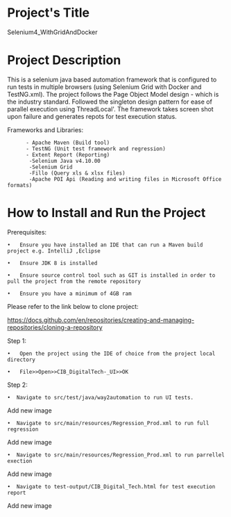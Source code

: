 # Project's Title
  Selenium4_WithGridAndDocker

 # Project Description
  This is a selenium java based automation framework that is configured to run tests in multiple browsers (using Selenium Grid with Docker and TestNG.xml).
  The project follows the Page Object Model design - which is the industry standard.
  Followed the singleton design pattern for ease of parallel execution using ThreadLocal'.
  The framework takes screen shot upon failure and
  generates repots for test execution status.
  
  
   Frameworks and Libraries:
      
          - Apache Maven (Build tool)
          - TestNG (Unit test framework and regression)
          - Extent Report (Reporting)
           -Selenium Java v4.10.00
           -Selenium Grid
           -Fillo (Query xls & xlsx files)
           -Apache POI Api (Reading and writing files in Microsoft Office formats)
  
 #  How to Install and Run the Project
 
   Prerequisites:
       
    •	Ensure you have installed an IDE that can run a Maven build project e.g. IntelliJ ,Eclipse 
    
    •	Ensure JDK 8 is installed
    
    •	Ensure source control tool such as GIT is installed in order to pull the project from the remote repository
    
    •	Ensure you have a minimum of 4GB ram
    

   
Please refer to the link below to clone project:
       
https://docs.github.com/en/repositories/creating-and-managing-repositories/cloning-a-repository
   
   Step 1:
   
    •	Open the project using the IDE of choice from the project local directory
    
    •	File>>Open>>CIB_DigitalTech-_UI>>OK

   Step 2:
    
    •  Navigate to src/test/java/way2automation to run UI tests.

Add new image

    •  Navigate to src/main/resources/Regression_Prod.xml to run full regression

Add new image


    •  Navigate to src/main/resources/Regression_Prod.xml to run parrellel exection

Add new image

    •  Navigate to test-output/CIB_Digital_Tech.html for test execution report
  
Add new image



    

   
  
